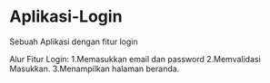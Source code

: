 # Aplikasi-Login
Sebuah Aplikasi dengan fitur login

Alur Fitur Login:
1.Memasukkan email dan password
2.Memvalidasi Masukkan.
3.Menampilkan halaman beranda.
